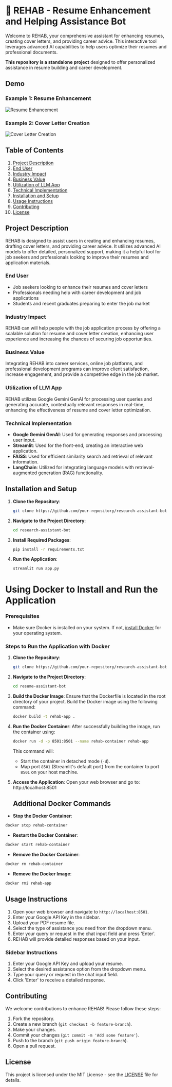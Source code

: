# 📝 REHAB - Resume Enhancement and Helping Assistance Bot

Welcome to REHAB, your comprehensive assistant for enhancing resumes, creating cover letters, and providing career advice. This interactive tool leverages advanced AI capabilities to help users optimize their resumes and professional documents.

**This repository is a standalone project** designed to offer personalized assistance in resume building and career development.

## Demo

### Example 1: Resume Enhancement

![Resume Enhancement](assets/resume_enhancement.png)

### Example 2: Cover Letter Creation

![Cover Letter Creation](assets/cover_letter_creation.png)

## Table of Contents

1. [Project Description](#project-description)
2. [End User](#end-user)
3. [Industry Impact](#industry-impact)
4. [Business Value](#business-value)
5. [Utilization of LLM App](#utilization-of-llm-app)
6. [Technical Implementation](#technical-implementation)
7. [Installation and Setup](#installation-and-setup)
8. [Usage Instructions](#usage-instructions)
9. [Contributing](#contributing)
10. [License](#license)

## Project Description

REHAB is designed to assist users in creating and enhancing resumes, drafting cover letters, and providing career advice. It utilizes advanced AI models to offer detailed, personalized support, making it a helpful tool for job seekers and professionals looking to improve their resumes and application materials.

### End User

- Job seekers looking to enhance their resumes and cover letters
- Professionals needing help with career development and job applications
- Students and recent graduates preparing to enter the job market

### Industry Impact

REHAB can will help people with the job application process by offering a scalable solution for resume and cover letter creation, enhancing user experience and increasing the chances of securing job opportunities.

### Business Value

Integrating REHAB into career services, online job platforms, and professional development programs can improve client satisfaction, increase engagement, and provide a competitive edge in the job market.

### Utilization of LLM App

REHAB utilizes Google Gemini GenAI for processing user queries and generating accurate, contextually relevant responses in real-time, enhancing the effectiveness of resume and cover letter optimization.

### Technical Implementation

- **Google Gemini GenAI**: Used for generating responses and processing user input.
- **Streamlit**: Used for the front-end, creating an interactive web application.
- **FAISS**: Used for efficient similarity search and retrieval of relevant information.
- **LangChain**: Utilized for integrating language models with retrieval-augmented generation (RAG) functionality.

## Installation and Setup

1. **Clone the Repository**:
    ```bash
    git clone https://github.com/your-repository/research-assistant-bot.git
    ```

2. **Navigate to the Project Directory**:
    ```bash
    cd research-assistant-bot
    ```

3. **Install Required Packages**:
    ```bash
    pip install -r requirements.txt
    ```

4. **Run the Application**:
    ```bash
    streamlit run app.py
    ```


# Using Docker to Install and Run the Application

### Prerequisites
- Make sure Docker is installed on your system. If not, [install Docker](https://docs.docker.com/get-docker/) for your operating system.

### Steps to Run the Application with Docker

1. **Clone the Repository**:
    ```bash
    git clone https://github.com/your-repository/research-assistant-bot.git
    ```

2. **Navigate to the Project Directory**:
    ```bash
    cd resume-assistant-bot
    ```

3. **Build the Docker Image**:
   Ensure that the Dockerfile is located in the root directory of your project. Build the Docker image using the following command:
    ```bash
    docker build -t rehab-app .
    ```

4. **Run the Docker Container**:
   After successfully building the image, run the container using:
    ```bash
    docker run -d -p 8501:8501 --name rehab-container rehab-app
    ```
   This command will:
   - Start the container in detached mode (`-d`).
   - Map port `8501` (Streamlit's default port) from the container to port `8501` on your host machine.

5. **Access the Application**:
   Open your web browser and go to: http://localhost:8501 


   ## Additional Docker Commands

- **Stop the Docker Container**:
```bash
docker stop rehab-container
```

- **Restart the Docker Container**:
```bash
docker start rehab-container
```

- **Remove the Docker Container**:
 ```bash
 docker rm rehab-container
 ```

- **Remove the Docker Image**:
 ```bash
 docker rmi rehab-app
 ```



## Usage Instructions

1. Open your web browser and navigate to `http://localhost:8501`.
2. Enter your Google API Key in the sidebar.
3. Upload your PDF resume file.
4. Select the type of assistance you need from the dropdown menu.
5. Enter your query or request in the chat input field and press 'Enter'.
6. REHAB will provide detailed responses based on your input.

### Sidebar Instructions

1. Enter your Google API Key and upload your resume.
2. Select the desired assistance option from the dropdown menu.
3. Type your query or request in the chat input field.
4. Click 'Enter' to receive a detailed response.

## Contributing

We welcome contributions to enhance REHAB! Please follow these steps:

1. Fork the repository.
2. Create a new branch (`git checkout -b feature-branch`).
3. Make your changes.
4. Commit your changes (`git commit -m 'Add some feature'`).
5. Push to the branch (`git push origin feature-branch`).
6. Open a pull request.

## License

This project is licensed under the MIT License - see the [LICENSE](LICENSE) file for details.
